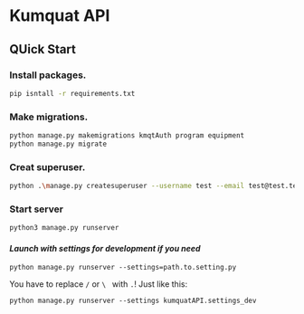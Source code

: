 # Kumquat API

## QUick Start

### Install packages.

```bash
pip isntall -r requirements.txt
```

### Make migrations. 

```bash
python manage.py makemigrations kmqtAuth program equipment 
python manage.py migrate
```

### Creat superuser.

```bash
python .\manage.py createsuperuser --username test --email test@test.text
```

### Start server

```bash
python3 manage.py runserver
```

#### *Launch with settings for development if you need*

```shell
python manage.py runserver --settings=path.to.setting.py
```

You have to replace `/` or `\ ` with `.`! Just like this:

```shell
python manage.py runserver --settings kumquatAPI.settings_dev
```
